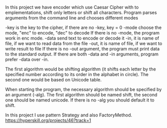   In this project we have encoder which use Caesar Cipher with to emplementations, shift only letters or shift all characters.
  Program parses arguments from the command line and chooses different modes
  
  -key is the key to the cipher, if there are no -key, key = 0
  -mode choose the mode, "enc" to encode, "dec" to decode
  If there is no -mode, the program work in enc mode.
  -data send text to encode or decode it
  -in, it is name of file, if we want to read data from the file
  -out, it is name of file, if we want to write result to file
  If there is no -out argument, the program must print data to the standard output.
  If there are both -data and -in arguments, program prefer -data over -in.
  
  
  The first algorithm would be shifting algorithm (it shifts each letter by the specified number according to its order in the alphabet in circle). 
  The second one would be based on Unicode table.
  
  When starting the program, the necessary algorithm should be specified by an argument (-alg). 
  The first algorithm should be named shift, the second one should be named unicode. 
  If there is no -alg you should default it to shift.
  

  In this project I use pattern Strategy and also FactoryMethod.
  https://hyperskill.org/projects/46?track=1